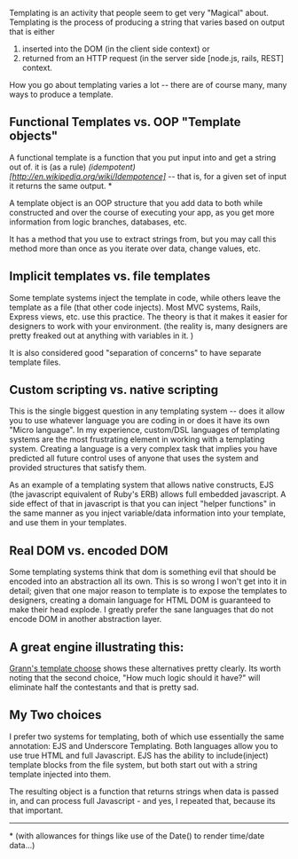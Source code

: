Templating is an activity that people seem to get very "Magical" about. Templating is the process of producing a string that varies based on output that is either 

1. inserted into the DOM (in the client side context) or 
2. returned from an HTTP request (in the server side [node.js, rails, REST] context. 

How you go about templating varies a lot -- there are of course many, many ways to produce a template. 

## Functional Templates vs. OOP "Template objects"

A functional template is a function that you put input into and get a string out of. it is (as a rule) *(idempotent)[http://en.wikipedia.org/wiki/Idempotence]* -- that is, for a given set of input it returns the same output. &ast;

A template object is an OOP structure that you add data to both while constructed and over the course of executing your app, as you get more information from logic branches, databases, etc. 

It has a method that you use to extract strings from, but you may call this method more than once as you iterate over data, change values, etc. 

## Implicit templates vs. file templates

Some template systems inject the template in code, while others leave the template as a file (that other code injects). Most MVC systems, Rails, Express views, etc. use this practice. The theory is that it makes it easier for designers to work with your environment. (the reality is, many designers are pretty freaked out at anything with variables in it. )

It is also considered good "separation of concerns" to have separate template files. 

## Custom scripting vs. native scripting

This is the single biggest question in any templating system -- does it allow you to use whatever language you are coding in or does it have its own "Micro language". In my experience, custom/DSL languages of templating systems are the most frustrating element in working with a templating system. Creating a language is a very complex task that implies you have predicted all future control uses of anyone that uses the system and provided structures that satisfy them. 

As an example of a templating system that allows native constructs, EJS (the javascript equivalent of Ruby's ERB) allows full embedded javascript. A side effect of that in javascript is that you can inject "helper functions" in the same manner as you inject variable/data information into your template, and use them in your templates. 

## Real DOM vs. encoded DOM

Some templating systems think that dom is something evil that should be encoded into an abstraction all its own. This is so wrong I won't get into it in detail; given that one major reason to template is to expose the templates to designers, creating a domain language for HTML DOM is guaranteed to make their head explode. I greatly prefer the sane languages that do not encode DOM in another abstraction layer. 

## A great engine illustrating this:

[Grann's template choose](http://garann.github.io/template-chooser/) shows these alternatives pretty clearly. Its worth noting that the second choice, "How much logic should it have?" will eliminate half the contestants and that is pretty sad. 

## My Two choices

I prefer two systems for templating, both of which use essentially the same annotation: EJS and Underscore Templating. Both languages allow you to use true HTML and full Javascript. EJS has the ability to include(inject) template blocks from the file system, but both start out with a string template injected into them. 

The resulting object is a function that returns strings when data is passed in, and can process full Javascript - and yes, I repeated that, because its that important. 

----------

&ast; (with allowances for things like use of the Date() to render time/date data...)